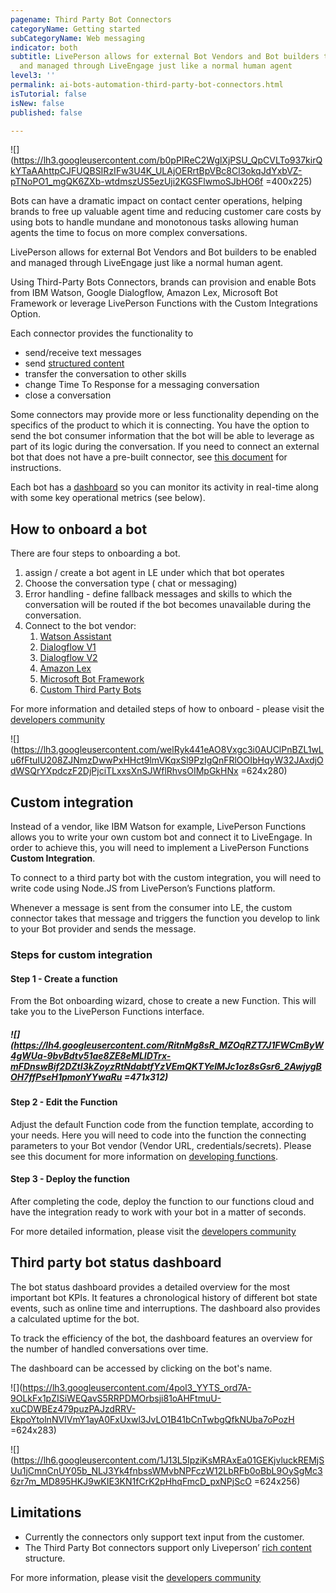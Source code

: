 ```yaml
---
pagename: Third Party Bot Connectors
categoryName: Getting started
subCategoryName: Web messaging
indicator: both
subtitle: LivePerson allows for external Bot Vendors and Bot builders to be enabled
  and managed through LiveEngage just like a normal human agent
level3: ''
permalink: ai-bots-automation-third-party-bot-connectors.html
isTutorial: false
isNew: false
published: false

---
```

![](https://lh3.googleusercontent.com/b0pPIReC2WglXjPSU_QpCVLTo937kirQkYTaAAhttpCJFUQBSIRzIFw3U4K_ULAjOERrtBpVBc8Cl3okqJdYxbVZ-pTNoPO1_mgQK6ZXb-wtdmszUS5ezUji2KGSFlwmoSJbHO6f =400x225)

Bots can have a dramatic impact on contact center operations, helping brands to free up valuable agent time and reducing customer care costs by using bots to handle mundane and monotonous tasks allowing human agents the time to focus on more complex conversations.

LivePerson allows for external Bot Vendors and Bot builders to be enabled and managed through LiveEngage just like a normal human agent.

Using Third-Party Bots Connectors, brands can provision and enable Bots from IBM Watson, Google Dialogflow, Amazon Lex, Microsoft Bot Framework or leverage LivePerson Functions with the Custom Integrations Option.

Each connector provides the functionality to

* send/receive text messages
* send [structured content](https://developers.liveperson.com/getting-started-with-rich-messaging-introduction.html)
* transfer the conversation to other skills
* change Time To Response for a messaging conversation
* close a conversation

Some connectors may provide more or less functionality depending on the specifics of the product to which it is connecting. You have the option to send the bot consumer information that the bot will be able to leverage as part of its logic during the conversation. If you need to connect an external bot that does not have a pre-built connector, see [this document](https://developers.liveperson.com/third-party-bots-custom-integration.html) for instructions.

Each bot has a [dashboard](https://developers.liveperson.com/third-party-bots-bot-status-dashboard.html) so you can monitor its activity in real-time along with some key operational metrics (see below).

## How to onboard a bot

There are four steps to onboarding a bot.

1. assign / create a bot agent in LE under which that bot operates
2. Choose the conversation type ( chat or messaging)
3. Error handling - define fallback messages and skills to which the conversation will be routed if the bot becomes unavailable during the conversation.
4. Connect to the bot vendor:
   1. [Watson Assistant](https://developers.liveperson.com/bot-connectors-ibm-watson-assistant.html)
   2. [Dialogflow V1](https://developers.liveperson.com/bot-connectors-google-dialogflow.html)
   3. [Dialogflow V2](https://developers.liveperson.com/bot-connectors-google-dialogflow-version-2.html)
   4. [Amazon Lex](https://developers.liveperson.com/bot-connectors-amazon-lex.html)
   5. [Microsoft Bot Framework](https://developers.liveperson.com/bot-connectors-microsoft-bot-framework.html)
   6. [Custom Third Party Bots](https://developers.liveperson.com/bot-connectors-custom-third-party-bots.html)

For more information and detailed steps of how to onboard - please visit the [developers community](https://developers.liveperson.com/third-party-bots-getting-started.html#provision-a-connector)

![](https://lh3.googleusercontent.com/welRyk441eAO8Vxgc3i0AUClPnBZL1wLu6fFtuIU208ZJNmzDwwPxHHct9lmVKqxSl9PzIgQnFRlOOIbHqyW32JAxdjOdWSQrYXpdczF2DjPjciTLxxsXnSJWflRhvsOIMpGkHNx =624x280)

## Custom integration

Instead of a vendor, like IBM Watson for example, LivePerson Functions allows you to write your own custom bot and connect it to LiveEngage. In order to achieve this, you will need to implement a LivePerson Functions **Custom Integration**.

To connect to a third party bot with the custom integration, you will need to write code using Node.JS from LivePerson’s Functions platform.

Whenever a message is sent from the consumer into LE, the custom connector takes that message and triggers the function you develop to link to your Bot provider and sends the message.

### **Steps for custom integration**

#### Step 1 - Create a function

From the Bot onboarding wizard, chose to create a new Function. This will take you to the LivePerson Functions interface.

##### ![](https://lh4.googleusercontent.com/RitnMg8sR_MZOqRZT7J1FWCmByW4gWUa-9bvBdtv51ae8ZE8eMLIDTrx-mFDnswBif2DZtI3kZoyzRtNdabtfYzVEmQKTYelMJc1oz8sGsr6_2AwjygBOH7ffPseH1pmonYYwaRu =471x312)

#### Step 2 - Edit the Function

Adjust the default Function code from the function template, according to your needs. Here you will need to code into the function the connecting parameters to your Bot vendor (Vendor URL, credentials/secrets). Please see this document for more information on [developing functions](https://developers.liveperson.com/liveperson-functions-development-overview.html).

#### Step 3 - Deploy the function

After completing the code, deploy the function to our functions cloud and have the integration ready to work with your bot in a matter of seconds.

For more detailed information, please visit the [developers community](https://developers.liveperson.com/third-party-bots-custom-integration.html)

## Third party bot status dashboard

The bot status dashboard provides a detailed overview for the most important bot KPIs. It features a chronological history of different bot state events, such as online time and interruptions. The dashboard also provides a calculated uptime for the bot.

To track the efficiency of the bot, the dashboard features an overview for the number of handled conversations over time.

The dashboard can be accessed by clicking on the bot's name.

![](https://lh3.googleusercontent.com/4pol3_YYTS_ord7A-9OLkFx1pZISiWEQavS5RRPDMOrbsji81oAHFtmuU-xuCDWBEz479puzPAJzdRRV-EkpoYtolnNVIVmY1ayA0FxUxwl3JvLO1B41bCnTwbgQfkNUba7oPozH =624x283)

![](https://lh6.googleusercontent.com/1J13L5IpziKsMRAxEa01GEKjvluckREMjSUu1jCmnCnUY05b_NLJ3Yk4fnbssWMvbNPFczW12LbRFb0oBbL9OySgMc36zr7m_MD895HKJ9wKIE3KN1fCrK2pHhqFmcD_pxNPjScO =624x256)

## Limitations

* Currently the connectors only support text input from the customer.
* The Third Party Bot connectors support only Liveperson’ [rich content](https://developers.liveperson.com/getting-started-with-rich-messaging-rich-messaging-channel-capabilities.html) structure.

For more information, please visit the [developers community](https://developers.liveperson.com/third-party-bots-getting-started.html#limitations)